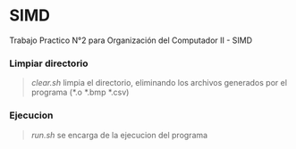 # SIMD
Trabajo Practico N°2 para Organización del Computador II - SIMD

### Limpiar directorio
>*clear.sh* limpia el directorio, eliminando los archivos generados por el programa (*.o *.bmp *.csv)

### Ejecucion
>*run.sh* se encarga de la ejecucion del programa
